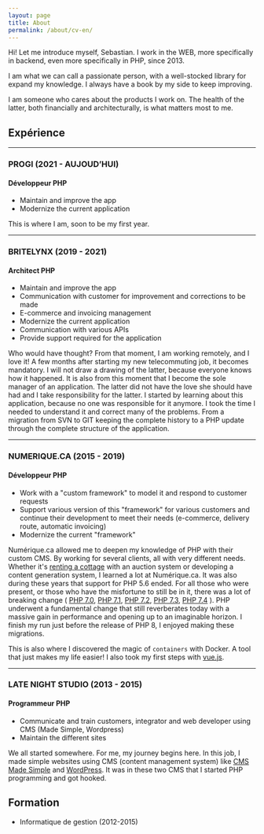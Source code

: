 ```yaml
---
layout: page
title: About
permalink: /about/cv-en/
---
```


Hi! Let me introduce myself, Sebastian. I work in the WEB, more specifically in backend,
even more specifically in PHP, since 2013.

I am what we can call a passionate person, with a well-stocked library for
expand my knowledge. I always have a book by my side to keep improving.

I am someone who cares about the products I work on.
The health of the latter, both financially and architecturally, is what matters most to me.

## Expérience

---

### PROGI (2021 - AUJOUD’HUI)
#### Développeur PHP
- Maintain and improve the app
- Modernize the current application

This is where I am, soon to be my first year.

---

### BRITELYNX (2019 - 2021)
#### Architect PHP
- Maintain and improve the app
- Communication with customer for improvement and corrections to be made
- E-commerce and invoicing management
- Modernize the current application
- Communication with various APIs
- Provide support required for the application

Who would have thought?
From that moment, I am working remotely, and I love it!
A few months after starting my new telecommuting job, it becomes mandatory.
I will not draw a drawing of the latter, because everyone knows how it happened.
It is also from this moment that I become the sole manager of an application.
The latter did not have the love she should have had and I take responsibility for the latter.
I started by learning about this application, because no one was responsible for it anymore.
I took the time I needed to understand it and correct many of the problems.
From a migration from SVN to GIT keeping the complete history to a PHP update
through the complete structure of the application.

---

### NUMERIQUE.CA (2015 - 2019)
#### Développeur PHP
- Work with a "custom framework" to model it and respond to customer requests
- Support various version of this "framework" for various customers and continue their development to meet their needs (e-commerce, delivery route, automatic invoicing)
- Modernize the current "framework"

Numérique.ca allowed me to deepen my knowledge of PHP with their custom CMS.
By working for several clients, all with very different needs.
Whether it's [renting a cottage](https://www.cottagesrental.com/) with an auction system or developing a content generation system, I learned a lot at Numérique.ca.
It was also during these years that support for PHP 5.6 ended.
For all those who were present, or those who have the misfortune to still be in it,
there was a lot of breaking change (
[PHP 7.0](https://www.php.net/manual/en/migration70.incompatible.php),
[PHP 7.1](https://www.php.net/manual/en/migration71.incompatible.php),
[PHP 7.2](https://www.php.net/manual/en/migration72.incompatible.php),
[PHP 7.3](https://www.php.net/manual/en/migration73.incompatible.php),
[PHP 7.4](https://www.php.net/manual/en/migration74.incompatible.php)
).
PHP underwent a fundamental change that still reverberates today with a massive gain in performance and opening up to an imaginable horizon.
I finish my run just before the release of PHP 8, I enjoyed making these migrations.

This is also where I discovered the magic of `containers` with Docker.
A tool that just makes my life easier!
I also took my first steps with [vue.js](https://vuejs.org/).

---

### LATE NIGHT STUDIO (2013 - 2015)
#### Programmeur PHP
- Communicate and train customers, integrator and web developer using CMS (Made Simple, Wordpress)
- Maintain the different sites

We all started somewhere.
For me, my journey begins here.
In this job, I made simple websites using CMS (content management system) like [CMS Made Simple](http://www.cmsmadesimple.org/) and [WordPress](https://wordpress.com/).
It was in these two CMS that I started PHP programming and got hooked.

## Formation
- Informatique de gestion (2012-2015)
